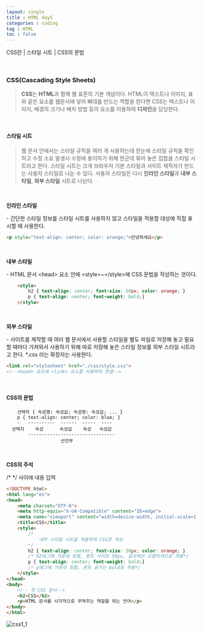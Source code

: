 ```yaml
---
layout: single
title : HTML day5
categories : coding
tag : HTML
toc : false
---
```


CSS란 | 스타일 시트 | CSS의 문법

<br>



### CSS(Cascading Style Sheets)

> **CSS**는 **HTML**과 함께 웹 표준의 기본 개념이다. HTML이 텍스트나 이미지, 표 와 같은 요소를 웹문서에 넣어 뼈대를 만드는 역할을 한다면 CSS는 텍스트나 이미지, 배경의 크기나 배치 방법 등의 요소를 이용하여 **디자인**을 담당한다.

<br>

#### 스타일 시트

> 웹 문서 안에서는 스타일 규칙을 여러 개 사용하는데 한눈에 스타일 규칙을 확인하고 수정 소요 발생시 수정에 용이하기 위해 한군데 묶어 놓은 집합을 스타일 시트라고 한다. 스타일 시트는 크게 브라우저 기본 스타일과 사이트 제작자가 만드는 사용자 스타일로 나눈 수 있다. 사용자 스타일은 다시 **인라인 스타일**과 **내부 스타일**, **외부 스타일** 시트로 나뉜다.

<br>

**인라인 스타일**

\- 간단한 스타일 정보를 스타일 시트를 사용하지 않고 스타일을 적용할 대상에 직접 표시할 때 사용한다.

```html
<p style="text-align: center; color: orange;">안녕하세요</p>
```

<br>

**내부 스타일**

\- HTML 문서 \<head> 요소 안에 \<style>~\</style>에 CSS 문법을 작성하는 것이다.

```html
    <style>
        h2 { text-align: center; font-size: 50px; color: orange; }
        p { text-align: center; font-weight: bold;}
    </style>
```

<br>

**외부 스타일**

\- 사이트를 제작할 때 여러 웹 문서에서 사용할 스타일을 별도 파일로 저장해 놓고 필요할 때마다 가져와서 사용하기 위해 따로 저장해 놓은 스타일 정보를 외부 스타일 시트라고 한다.  *.css 라는 확장자는 사용한다.

```html
<link rel="stylesheet" href="./css/style.css">
<!--<head> 요소에 <link> 요소를 사용하여 연결-->
```

<br>

#### CSS의 문법

```
    선택자 { 속성명: 속성값; 속성명: 속성값; ... }
    p { text-align: center; color: blue; }
    -   ----------  ------  -----  ----
  선택자    속성      속성값    속성   속성값
        --------------------------------
                    선언부
```

<br>

**CSS의 주석**

/*   */ 사이에 내용 입력

```html
<!DOCTYPE html>
<html lang="en">
<head>
    <meta charset="UTF-8">
    <meta http-equiv="X-UA-Compatible" content="IE=edge">
    <meta name="viewport" content="width=device-width, initial-scale=1.0">
    <title>CSS</title>
    <style>
        /*
            내부 스타일 시트을 적용하여 CSS문 작성
        */
        h2 { text-align: center; font-size: 50px; color: orange; }
        /* h2태그에 가운데 정렬, 폰트 사이트 50px, 글자색은 오렌지색으로 적용*/
        p { text-align: center; font-weight: bold;}
        /* p태그에 가운데 정렬, 폰트 굵기는 bold로 적용*/
    </style>
</head>
<body>
    <!-- 첫 CSS 문서-->
    <h2>CSS</h2>
    <p>HTML 문서를 시각적으로 꾸며주는 역할을 하는 언어</p>
</body>
</html>
```

![css1_1]()